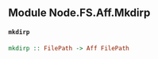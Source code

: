 ## Module Node.FS.Aff.Mkdirp

#### `mkdirp`

``` purescript
mkdirp :: FilePath -> Aff FilePath
```


